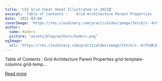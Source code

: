 ```yaml
---
title: 'CSS Grid Cheat Sheet Illustrated in 2021🎖️'
excerpt: 'Table of Contents :    Grid Architecture Parent Properties   grid-template-columns grid-temp...'
date: '2021-03-04'
coverImage: 'https://res.cloudinary.com/practicaldev/image/fetch/s--6rFGdRJR--/c_imagga_scale,f_auto,fl_progressive,h_420,q_auto,w_1000/https://dev-to-uploads.s3.amazonaws.com/uploads/articles/9gc18fb42jzilijelslx.png'
author:
  name: Koders
  picture: "assets/blog/authors/koders.png"
ogImage:
  url: 'https://res.cloudinary.com/practicaldev/image/fetch/s--6rFGdRJR--/c_imagga_scale,f_auto,fl_progressive,h_420,q_auto,w_1000/https://dev-to-uploads.s3.amazonaws.com/uploads/articles/9gc18fb42jzilijelslx.png'
---
```


Table of Contents :    Grid Architecture Parent Properties   grid-template-columns grid-temp...

[Read more](https://dev.to/joyshaheb/css-grid-cheat-sheet-illustrated-in-2021-1a3)
